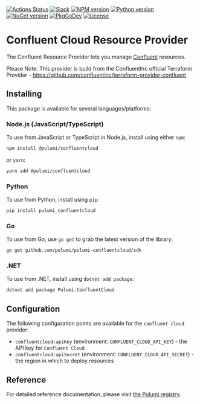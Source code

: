 [![Actions Status](https://github.com/pulumi/pulumi-confluentcloud/workflows/master/badge.svg)](https://github.com/pulumi/pulumi-confluentcloud/actions)
[![Slack](http://www.pulumi.com/images/docs/badges/slack.svg)](https://slack.pulumi.com)
[![NPM version](https://badge.fury.io/js/%40pulumi%2Fconfluentcloud.svg)](https://www.npmjs.com/package/@pulumi/confluentcloud)
[![Python version](https://badge.fury.io/py/pulumi-confluentcloud.svg)](https://pypi.org/project/pulumi-confluentcloud)
[![NuGet version](https://badge.fury.io/nu/pulumi.confluentcloud.svg)](https://badge.fury.io/nu/pulumi.confluentcloud)
[![PkgGoDev](https://pkg.go.dev/badge/github.com/pulumi/pulumi-confluentcloud/sdk/go)](https://pkg.go.dev/github.com/pulumi/pulumi-confluentcloud/sdk/go)
[![License](https://img.shields.io/npm/l/%40pulumi%2Fpulumi.svg)](https://github.com/pulumi/pulumi-confluentcloud/blob/master/LICENSE)

# Confluent Cloud Resource Provider

The Confluent Resource Provider lets you manage [Confluent](https://confluent.cloud/) resources.

Please Note: 
This provider is build from the ConfluentInc official Terraform Provider - https://github.com/confluentinc/terraform-provider-confluent

## Installing

This package is available for several languages/platforms:

### Node.js (JavaScript/TypeScript)

To use from JavaScript or TypeScript in Node.js, install using either `npm`:

```bash
npm install @pulumi/confluentcloud
```

or `yarn`:

```bash
yarn add @pulumi/confluentcloud
```

### Python

To use from Python, install using `pip`:

```bash
pip install pulumi_confluentcloud
```

### Go

To use from Go, use `go get` to grab the latest version of the library:

```bash
go get github.com/pulumi/pulumi-confluentcloud/sdk
```

### .NET

To use from .NET, install using `dotnet add package`:

```bash
dotnet add package Pulumi.ConfluentCloud
```

## Configuration

The following configuration points are available for the `confluent cloud` provider:

- `confluentcloud:apiKey` (environment: `CONFLUENT_CLOUD_API_KEY`) - the API key for `Confluent Cloud`
- `confluentcloud:apiSecret` (environment: `CONFLUENT_CLOUD_API_SECRET`) - the region in which to deploy resources

## Reference

For detailed reference documentation, please visit [the Pulumi registry](https://www.pulumi.com/registry/packages/confluentcloud/api-docs/).
